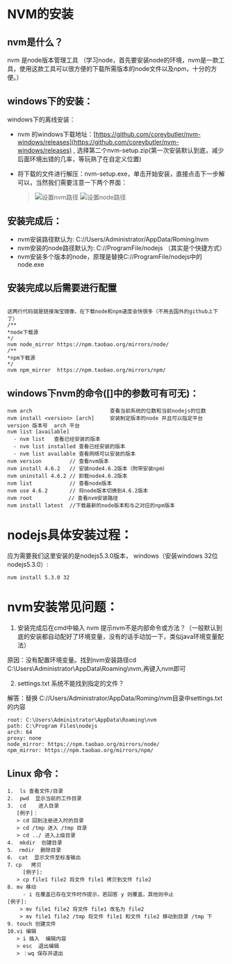 # NVM的安装

## nvm是什么？

nvm 是node版本管理工具 （学习node，首先要安装node的环境，nvm是一款工具，使用这款工具可以很方便的下载所需版本的node文件以及npm，十分的方便。）

## windows下的安装：

windows下的离线安装：

* nvm 的windows下载地址：[https://github.com/coreybutler/nvm-windows/releases](https://github.com/coreybutler/nvm-windows/releases) , 选择第二个nvm-setup.zip(第一次安装默认到底，减少后面环境出错的几率，等玩熟了在自定义位置)

* 将下载的文件进行解压：nvm-setup.exe，单击开始安装，直接点击下一步解可以，当然我们需要注意一下两个界面：
  > ![设置nvm路径](https://img-blog.csdn.net/20170209085726130?watermark/2/text/aHR0cDovL2Jsb2cuY3Nkbi5uZXQvYmFpZHVfMzIyNjIzNzM=/font/5a6L5L2T/fontsize/400/fill/I0JBQkFCMA==/dissolve/70/gravity/SouthEast)
  > ![设置node路径](https://img-blog.csdn.net/20170209085757334?watermark/2/text/aHR0cDovL2Jsb2cuY3Nkbi5uZXQvYmFpZHVfMzIyNjIzNzM=/font/5a6L5L2T/fontsize/400/fill/I0JBQkFCMA==/dissolve/70/gravity/SouthEast)
  
## 安装完成后： 

* nvm安装路径默认为: C://Users/Administrator/AppData/Roming/nvm 
* nvm安装的node路径默认为: C://ProgramFile/nodejs （其实是个快捷方式） 
* nvm安装多个版本的node，原理是替换C://ProgramFile/nodejs中的node.exe

## 安装完成以后需要进行配置

```

这两行代码就是链接淘宝镜像，在下载node和npm速度会快很多（不用去国外的github上下了）
/**
*node下载源
*/
nvm node_mirror https://npm.taobao.org/mirrors/node/
/**
*npm下载源
*/
nvm npm_mirror  https://npm.taobao.org/mirrors/npm/

```


## windows下nvm的命令([]中的参数可有可无)：


```
nvm arch                         查看当前系统的位数和当前nodejs的位数
nvm install <version> [arch]     安装制定版本的node 并且可以指定平台 version 版本号  arch 平台
nvm list [available]         
  - nvm list   查看已经安装的版本
  - nvm list installed 查看已经安装的版本
  - nvm list available 查看网络可以安装的版本
nvm version         // 查看nvm版本
nvm install 4.6.2   // 安装node4.6.2版本（附带安装npm）
nvm uninstall 4.6.2 // 卸载node4.6.2版本
nvm list            // 查看node版本
nvm use 4.6.2       // 将node版本切换到4.6.2版本
nvm root　　　　     // 查看nvm安装路径 
nvm install latest  //下载最新的node版本和与之对应的npm版本
```




# nodejs具体安装过程：


应为需要我们这里安装的是nodejs5.3.0版本，
windows（安装windows 32位 nodejs5.3.0）:
```
nvm install 5.3.0 32
```

# nvm安装常见问题：
1. 安装完成后在cmd中输入 nvm 提示nvm不是内部命令或方法？（一般默认到底的安装都自动配好了环境变量，没有的话手动加一下，类似java环境变量配法）

原因：没有配置环境变量。找到nvm安装路径cd C:\Users\Administrator\AppData\Roaming\nvm,再键入nvm即可

2. settings.txt 系统不能找到指定的文件？

解答：替换 C://Users/Administrator/AppData/Roming/nvm目录中settings.txt的内容

```
root: C:\Users\Administrator\AppData\Roaming\nvm 
path: C:\Program Files\nodejs 
arch: 64 
proxy: none 
node_mirror: https://npm.taobao.org/mirrors/node/ 
npm_mirror: https://npm.taobao.org/mirrors/npm/
```

## Linux 命令：
```
1.	ls 查看文件/目录
2.	pwd  显示当前的工作目录 
3.	cd    进入目录
   [例子]： 
   > cd 回到注册进入时的目录 
   > cd /tmp 进入 /tmp 目录 
   > cd ../ 进入上级目录 
4.	mkdir  创建目录
5． rmdir  删除目录
6． cat  显示文件至标准输出
7．cp   拷贝
     [例子]: 
   > cp file1 file2 将文件 file1 拷贝到文件 file2 
8. mv 移动
     - i 在覆盖已存在文件时作提示，若回答 y 则覆盖，其他则中止
[例子]: 
    > mv file1 file2 将文件 file1 改名为 file2 
    > mv file1 file2 /tmp 将文件 file1 和文件 file2 移动到目录 /tmp 下
9. touch 创建文件
10.vi 编辑 
   > i 插入  编辑内容
   > esc  退出编辑
   > ：wq 保存并退出
   
   ```

